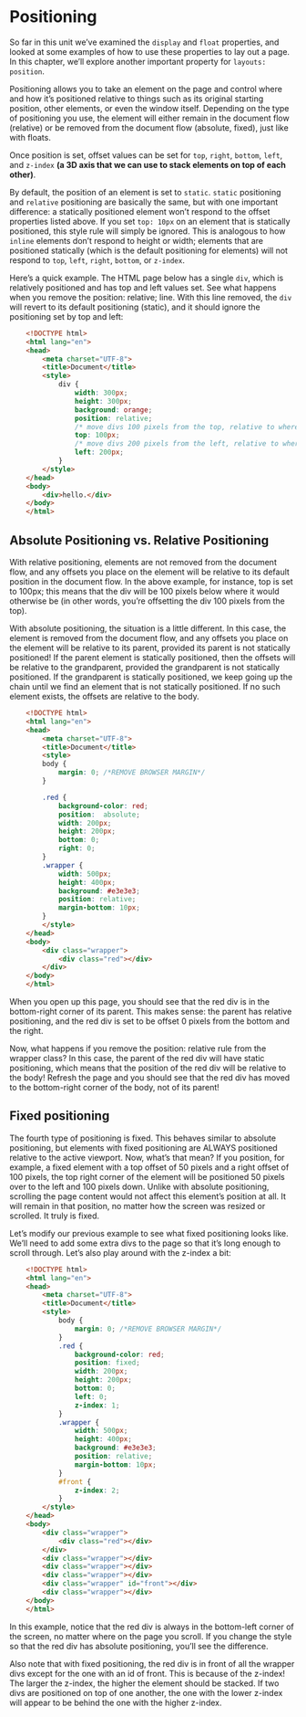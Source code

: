 # Positioning

So far in this unit we’ve examined the `display` and `float` properties, and looked at some examples of how to use these properties to lay out a page. In this chapter, we’ll explore another important property for `layouts: position`.

Positioning allows you to take an element on the page and control where and how it’s positioned relative to things such as its original starting position, other elements, or even the window itself. Depending on the type of positioning you use, the element will either remain in the document flow (relative) or be removed from the document flow (absolute, fixed), just like with floats.

Once position is set, offset values can be set for `top`, `right`, `bottom`, `left`, and `z-index` **(a 3D axis that we can use to stack elements on top of each other)**.

By default, the position of an element is set to `static`. `static` positioning and `relative` positioning are basically the same, but with one important difference: a statically positioned element won’t respond to the offset properties listed above. If you set `top: 10px` on an element that is statically positioned, this style rule will simply be ignored. This is analogous to how `inline` elements don’t respond to height or width; elements that are positioned statically (which is the default positioning for elements) will not respond to `top`, `left`, `right`, `bottom`, or `z-index`.

Here’s a quick example. The HTML page below has a single `div`, which is relatively positioned and has top and left values set. See what happens when you remove the position: relative; line. With this line removed, the `div` will revert to its default positioning (static), and it should ignore the positioning set by top and left:

```html
    <!DOCTYPE html>
    <html lang="en">
    <head>
        <meta charset="UTF-8">
        <title>Document</title>
        <style>
            div {
                width: 300px;
                height: 300px;
                background: orange;
                position: relative;
                /* move divs 100 pixels from the top, relative to where they'd normally sit */
                top: 100px;
                /* move divs 200 pixels from the left, relative to where they'd normally sit */
                left: 200px;
            }
        </style>
    </head>
    <body>
        <div>hello.</div>
    </body>
    </html>
```

## Absolute Positioning vs. Relative Positioning

With relative positioning, elements are not removed from the document flow, and any offsets you place on the element will be relative to its default position in the document flow. In the above example, for instance, top is set to 100px; this means that the div will be 100 pixels below where it would otherwise be (in other words, you’re offsetting the div 100 pixels from the top).

With absolute positioning, the situation is a little different. In this case, the element is removed from the document flow, and any offsets you place on the element will be relative to its parent, provided its parent is not statically positioned! If the parent element is statically positioned, then the offsets will be relative to the grandparent, provided the grandparent is not statically positioned. If the grandparent is statically positioned, we keep going up the chain until we find an element that is not statically positioned. If no such element exists, the offsets are relative to the body.

```html
    <!DOCTYPE html>
    <html lang="en">
    <head>
        <meta charset="UTF-8">
        <title>Document</title>
        <style>
        body {
            margin: 0; /*REMOVE BROWSER MARGIN*/
        }

        .red {
            background-color: red;
            position:  absolute;
            width: 200px;
            height: 200px;
            bottom: 0;
            right: 0;
        }
        .wrapper {
            width: 500px;
            height: 400px;
            background: #e3e3e3;
            position: relative;
            margin-bottom: 10px;
        }
        </style>
    </head>
    <body>
        <div class="wrapper">
            <div class="red"></div>
        </div>
    </body>
    </html>
```

When you open up this page, you should see that the red div is in the bottom-right corner of its parent. This makes sense: the parent has relative positioning, and the red div is set to be offset 0 pixels from the bottom and the right.

Now, what happens if you remove the position: relative rule from the wrapper class? In this case, the parent of the red div will have static positioning, which means that the position of the red div will be relative to the body! Refresh the page and you should see that the red div has moved to the bottom-right corner of the body, not of its parent!


## Fixed positioning

The fourth type of positioning is fixed. This behaves similar to absolute positioning, but elements with fixed positioning are ALWAYS positioned relative to the active viewport. Now, what’s that mean? If you position, for example, a fixed element with a top offset of 50 pixels and a right offset of 100 pixels, the top right corner of the element will be positioned 50 pixels over to the left and 100 pixels down. Unlike with absolute positioning, scrolling the page content would not affect this element’s position at all. It will remain in that position, no matter how the screen was resized or scrolled. It truly is fixed.

Let’s modify our previous example to see what fixed positioning looks like. We’ll need to add some extra divs to the page so that it’s long enough to scroll through. Let’s also play around with the z-index a bit:

```html
    <!DOCTYPE html>
    <html lang="en">
    <head>
        <meta charset="UTF-8">
        <title>Document</title>
        <style>
            body {
                margin: 0; /*REMOVE BROWSER MARGIN*/
            }
            .red {
                background-color: red;
                position: fixed;
                width: 200px;
                height: 200px;
                bottom: 0;
                left: 0;
                z-index: 1;
            }
            .wrapper {
                width: 500px;
                height: 400px;
                background: #e3e3e3;
                position: relative;
                margin-bottom: 10px;
            }
            #front {
                z-index: 2;
            }
        </style>
    </head>
    <body>
        <div class="wrapper">
            <div class="red"></div>
        </div>
        <div class="wrapper"></div>
        <div class="wrapper"></div>
        <div class="wrapper"></div>
        <div class="wrapper" id="front"></div>
        <div class="wrapper"></div>
    </body>
    </html>
```

In this example, notice that the red div is always in the bottom-left corner of the screen, no matter where on the page you scroll. If you change the style so that the red div has absolute positioning, you’ll see the difference.

Also note that with fixed positioning, the red div is in front of all the wrapper divs except for the one with an id of front. This is because of the z-index! The larger the z-index, the higher the element should be stacked. If two divs are positioned on top of one another, the one with the lower z-index will appear to be behind the one with the higher z-index.
